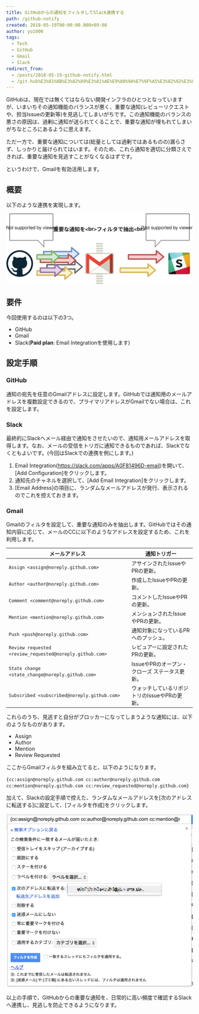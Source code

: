 ```yaml
---
title: GitHubからの通知をフィルタしてSlack連携する
path: /github-notify
created: 2018-05-19T00:00:00.000+09:00
author: yo1000
tags:
  - Tech
  - GitHub
  - Gmail
  - Slack
redirect_from:
  - /posts/2018-05-19-github-notify.html
  - /git-hub%E3%81%8B%E3%82%89%E3%81%AE%E9%80%9A%E7%9F%A5%E3%82%92%E3%83%95%E3%82%A3%E3%83%AB%E3%82%BF%E3%81%97%E3%81%A6-slack%E9%80%A3%E6%90%BA%E3%81%99%E3%82%8B
---
```


GitHubは、現在では無くてはならない開発インフラのひとつとなっていますが、いまいちその通知機能のバランスが悪く、重要な通知(レビューリクエストや、担当Issueの更新等)を見逃してしまいがちです。この通知機能のバランスの悪さの原因は、過剰に通知が送られてくることで、重要な通知が埋もれてしまいがちなところにあるように思えます。

ただ一方で、重要な通知については(総量としては過剰ではあるものの)漏らさず、しっかりと届けられてはいます。そのため、これら通知を適切に分類さえできれば、重要な通知を見逃すことがなくなるはずです。

というわけで、Gmailを有効活用します。


## 概要
以下のような連携を実現します。

![/img/posts/2018-05-19/github-notify.svg](img/2018-05-19/github-notify.svg)

## 要件
今回使用するのは以下の3つ。

- GitHub
- Gmail
- Slack(**Paid plan**: Email Integrationを使用します)


## 設定手順
### GitHub
通知の宛先を任意のGmailアドレスに設定します。GitHubでは通知用のメールアドレスを複数設定できるので、プライマリアドレスがGmailでない場合は、これを設定します。


### Slack
最終的にSlackへメール経由で通知をさせたいので、通知用メールアドレスを取得します。なお、メールの受信をトリガに通知できるものであれば、Slackでなくともよいです。(今回はSlackでの連携を例にします。)

1. Email Integration(https://slack.com/apps/A0F81496D-email)を開いて、[Add Configuration]をクリックします。
2. 通知先のチャネルを選択して、[Add Email Integration]をクリックします。
3. [Email Address]の項目に、ランダムなメールアドレスが発行、表示されるのでこれを控えておきます。


### Gmail
Gmailのフィルタを設定して、重要な通知のみを抽出します。GitHubではその通知内容に応じて、メールのCCに以下のようなアドレスを設定するため、これを利用します。

| メールアドレス                                            | 通知トリガー                                      |
| -------------------------------------------------------- | ------------------------------------------------- |
| `Assign <assign@noreply.github.com>`                     | アサインされたIssueやPRの更新。               |
| `Author <author@noreply.github.com>`                     | 作成したIssueやPRの更新。                     |
| `Comment <comment@noreply.github.com>`                   | コメントしたIssueやPRの更新。                 |
| `Mention <mention@noreply.github.com>`                   | メンションされたIssueやPRの更新。             |
| `Push <push@noreply.github.com>`                         | 通知対象になっているPRへのプッシュ。            |
| `Review requested <review_requested@noreply.github.com>` | レビュアーに設定されたPRの更新。                |
| `State change <state_change@noreply.github.com>`         | IssueやPRのオープン・クローズ ステータス更新。 |
| `Subscribed <subscribed@noreply.github.com>`             | ウォッチしているリポジトリのIssueやPRの更新。 |

これらのうち、見逃すと自分がブロッカーになってしまうような通知には、以下のようなものがあります。

- Assign
- Author
- Mention
- Review Requested

ここからGmailフィルタを組み立てると、以下のようになります。

`{cc:assign@noreply.github.com cc:author@noreply.github.com cc:mention@noreply.github.com cc:review_requested@noreply.github.com} `

加えて、Slackの設定手順で控えた、ランダムなメールアドレスを[次のアドレスに転送する]に設定して、[フィルタを作成]をクリックします。

![/img/posts/2018-05-19/gmail-filter.png](img/2018-05-19/gmail-filter.png)

以上の手順で、GitHubからの重要な通知を、日常的に高い頻度で確認するSlackヘ連携し、見逃しを防止できるようになります。

